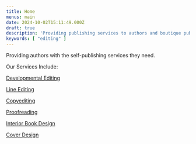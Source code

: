 ```yaml
---
title: Home
menus: main
date: 2024-10-02T15:11:49.000Z
draft: true
description: 'Providing publishing services to authors and boutique publishers.'
keywords: [ "editing" ]
---
```

Providing authors with the self-publishing services they need.


Our Services Include:

[Developmental Editing](services#developmental)

[Line Editing](services#lineediting)

[Copyediting](services#copyediting)

[Proofreading](services#proofreading)

[Interior Book Design](services#bookdesign)

[Cover Design](services#coverdesign)